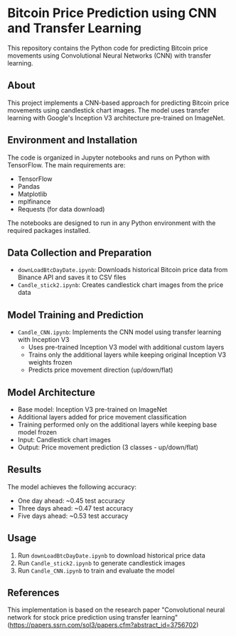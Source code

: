 # Bitcoin Price Prediction using CNN and Transfer Learning

This repository contains the Python code for predicting Bitcoin price movements using Convolutional Neural Networks (CNN) with transfer learning.

## About

This project implements a CNN-based approach for predicting Bitcoin price movements using candlestick chart images. The model uses transfer learning with Google's Inception V3 architecture pre-trained on ImageNet.

## Environment and Installation

The code is organized in Jupyter notebooks and runs on Python with TensorFlow. The main requirements are:

- TensorFlow
- Pandas
- Matplotlib
- mplfinance
- Requests (for data download)

The notebooks are designed to run in any Python environment with the required packages installed.

## Data Collection and Preparation

- `downLoadBtcDayDate.ipynb`: Downloads historical Bitcoin price data from Binance API and saves it to CSV files
- `Candle_stick2.ipynb`: Creates candlestick chart images from the price data

## Model Training and Prediction

- `Candle_CNN.ipynb`: Implements the CNN model using transfer learning with Inception V3
  - Uses pre-trained Inception V3 model with additional custom layers
  - Trains only the additional layers while keeping original Inception V3 weights frozen
  - Predicts price movement direction (up/down/flat)

## Model Architecture

- Base model: Inception V3 pre-trained on ImageNet
- Additional layers added for price movement classification
- Training performed only on the additional layers while keeping base model frozen
- Input: Candlestick chart images
- Output: Price movement prediction (3 classes - up/down/flat)

## Results

The model achieves the following accuracy:

- One day ahead: ~0.45 test accuracy
- Three days ahead: ~0.47 test accuracy
- Five days ahead: ~0.53 test accuracy

## Usage

1. Run `downLoadBtcDayDate.ipynb` to download historical price data
2. Run `Candle_stick2.ipynb` to generate candlestick images
3. Run `Candle_CNN.ipynb` to train and evaluate the model

## References

This implementation is based on the research paper "Convolutional neural network for stock price prediction using transfer learning" (<https://papers.ssrn.com/sol3/papers.cfm?abstract_id=3756702>)

